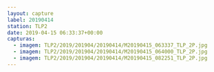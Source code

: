 ```yaml
---
layout: capture
label: 20190414
station: TLP2
date: 2019-04-15 06:33:37+00:00
capturas:
  - imagem: TLP2/2019/201904/20190414/M20190415_063337_TLP_2P.jpg
  - imagem: TLP2/2019/201904/20190414/M20190415_064000_TLP_2P.jpg
  - imagem: TLP2/2019/201904/20190414/M20190415_082251_TLP_2P.jpg
---
```

